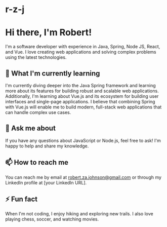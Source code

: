 # r-z-j

# Hi there, I'm Robert!

I'm a software developer with experience in Java, Spring, Node JS, React, and Vue. I love creating web applications and solving complex problems using the latest technologies.

## 🌱 What I'm currently learning

I'm currently diving deeper into the Java Spring framework and learning more about its features for building robust and scalable web applications. Additionally, I'm learning about Vue.js and its ecosystem for building user interfaces and single-page applications. I believe that combining Spring with Vue.js will enable me to build modern, full-stack web applications that can handle complex use cases.

## 💬 Ask me about

If you have any questions about  JavaScript or Node.js, feel free to ask! I'm happy to help and share my knowledge.

## 📫 How to reach me

You can reach me by email at robert.za.johnson@gmail.com or through my LinkedIn profile at [your LinkedIn URL].

## ⚡ Fun fact

When I'm not coding, I enjoy hiking and exploring new trails. I also love playing chess, soccer, and watching movies.
